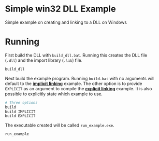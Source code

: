 # Simple win32 DLL Example

Simple example on creating and linking to a DLL on Windows

# Running

First build the DLL with `build_dll.bat`. Running this creates the DLL file (`.dll`) and the import library (`.lib`) file.

``` sh
build_dll
```

Next build the example program. Running `build.bat` with no arguments will default to the [**implicit linking**](https://docs.microsoft.com/en-us/cpp/build/linking-an-executable-to-a-dll?view=vs-2019#implicit-linking) example.
The other option is to provide `EXPLICIT` as an argument to compile the [**explicit linking**](https://docs.microsoft.com/en-us/cpp/build/linking-an-executable-to-a-dll?view=vs-2019#explicit-linking) example. It is also possible to explicitly state which example to use.

```sh
# Three options
build
build IMPLICIT
build EXPLICIT
```

The executable created will be called `run_example.exe`.

```
run_example
```

